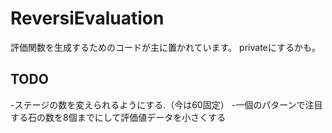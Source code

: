 # ReversiEvaluation

評価関数を生成するためのコードが主に置かれています。
privateにするかも。

## TODO

-ステージの数を変えられるようにする.（今は60固定）
-一個のパターンで注目する石の数を8個までにして評価値データを小さくする
